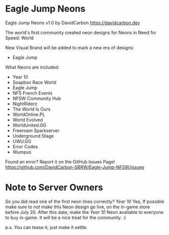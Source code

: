 # Eagle Jump Neons

Eagle Jump Neons v1.0
by DavidCarbon
https://davidcarbon.dev

The world's first community created neon designs for Neons in Need for Speed: World

New Visual Brand will be added to mark a new era of designs:
- Eagle Jump

What Neons are included:
- Year 10
- Soapbox Race World
- Eagle Jump
- NFS French Events
- NFSW Community Hub
- NightRiderz
- The World Is Ours
- WorldOnline.PL
- World Evolved
- WorldUnited.GG
- Freeroam Sparkserver
- Underground Stage
- UWU.GG
- Error Codes
- Wumpus

Found an error? Report it on the GitHub Issues Page!
https://github.com/DavidCarbon-SBRW/Eagle-Jump-NFSW/issues

# Note to Server Owners

So you did read one of the first neon lines correctly? *Year 10* 
Yea, If possible make sure to not make this Neon design go live, on the in-game store before July 20. After this date, make the *Year 10* Neon available to everyone to buy in-game.
It will be a nice treat for the community. :)

p.s. You can tease it, just make it settle.